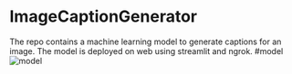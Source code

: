 # ImageCaptionGenerator
The repo contains a machine learning model to generate captions for an image. The model is deployed on web using streamlit and ngrok. 
#model
![model](https://github.com/ABHISHEKgauti25/ImageCaptionGenerator/assets/109408129/b69c931d-e6b1-493e-9767-b56220b510a6)
